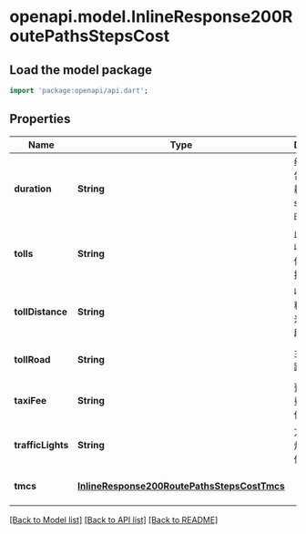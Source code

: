 # openapi.model.InlineResponse200RoutePathsStepsCost

## Load the model package
```dart
import 'package:openapi/api.dart';
```

## Properties
Name | Type | Description | Notes
------------ | ------------- | ------------- | -------------
**duration** | **String** | 线路耗时，包括方案总耗时及分段step中的耗时 | [optional] [default to null]
**tolls** | **String** | 此路线道路收费，单位：元，包括分段信息 | [optional] [default to null]
**tollDistance** | **String** | 收费路段里程，单位：米，包括分段信息 | [optional] [default to null]
**tollRoad** | **String** | 主要收费道路 | [optional] [default to null]
**taxiFee** | **String** | 预计出租车费用，单位：元 | [optional] [default to null]
**trafficLights** | **String** | 方案中红绿灯个数，单位：个 | [optional] [default to null]
**tmcs** | [**InlineResponse200RoutePathsStepsCostTmcs**](InlineResponse200RoutePathsStepsCostTmcs.md) |  | [optional] [default to null]

[[Back to Model list]](../README.md#documentation-for-models) [[Back to API list]](../README.md#documentation-for-api-endpoints) [[Back to README]](../README.md)



